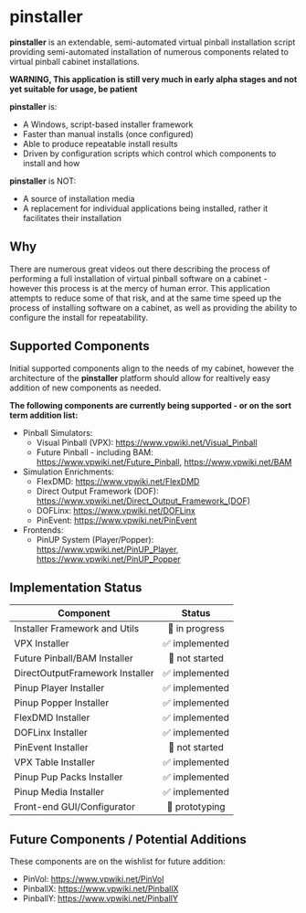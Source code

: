 # pinstaller
**pinstaller** is an extendable, semi-automated virtual pinball installation script providing semi-automated installation of numerous components related to virtual pinball cabinet installations.

**WARNING, This application is still very much in early alpha stages and not yet suitable for usage, be patient**

**pinstaller** is:
* A Windows, script-based installer framework
* Faster than manual installs (once configured)
* Able to produce repeatable install results
* Driven by configuration scripts which control which components to install and how

**pinstaller** is NOT:
* A source of installation media
* A replacement for individual applications being installed, rather it facilitates their installation 

## Why
There are numerous great videos out there describing the process of performing a full installation of virtual pinball software on a cabinet - however this process is at the mercy of human error. This application attempts to reduce some of that risk, and at the same time speed up the process of installing software on a cabinet, as well as providing the ability to configure the install for repeatability.

## Supported Components
Initial supported components align to the needs of my cabinet, however the architecture of the **pinstaller** platform should allow for realtively easy addition of new components as needed.

**The following components are currently being supported - or on the sort term addition list:** 
* Pinball Simulators:
  * Visual Pinball (VPX): https://www.vpwiki.net/Visual_Pinball
  * Future Pinball - including BAM: https://www.vpwiki.net/Future_Pinball, https://www.vpwiki.net/BAM
* Simulation Enrichments:
  * FlexDMD: https://www.vpwiki.net/FlexDMD
  * Direct Output Framework (DOF): https://www.vpwiki.net/Direct_Output_Framework_(DOF)  
  * DOFLinx: https://www.vpwiki.net/DOFLinx
  * PinEvent: https://www.vpwiki.net/PinEvent
* Frontends:
  * PinUP System (Player/Popper): https://www.vpwiki.net/PinUP_Player, https://www.vpwiki.net/PinUP_Popper

## Implementation Status
| Component     | Status        |
| ------------- |:-------------:|
| Installer Framework and Utils | :black_square_button: in progress |
| VPX Installer | :white_check_mark: implemented |
| Future Pinball/BAM Installer | :red_circle: not started |
| DirectOutputFramework Installer | :white_check_mark: implemented |
| Pinup Player Installer | :white_check_mark: implemented |
| Pinup Popper Installer | :white_check_mark: implemented |
| FlexDMD Installer | :white_check_mark: implemented |
| DOFLinx Installer | :white_check_mark: implemented |
| PinEvent Installer | :red_circle: not started |
| VPX Table Installer | :white_check_mark: implemented |
| Pinup Pup Packs Installer | :white_check_mark: implemented |
| Pinup Media Installer | :white_check_mark: implemented |
| Front-end GUI/Configurator | :red_circle: prototyping |

## Future Components / Potential Additions
These components are on the wishlist for future addition:
* PinVol: https://www.vpwiki.net/PinVol
* PinballX: https://www.vpwiki.net/PinballX
* PinballY: https://www.vpwiki.net/PinballY
